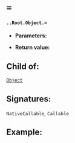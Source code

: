 # `=`

#### `..Root.Object.=`

* **Parameters:**

* **Return value:**

## Child of:

[`Object`](docs..Root.Object.md)

## Signatures:

`NativeCallable`, `Callable`



## Example:

